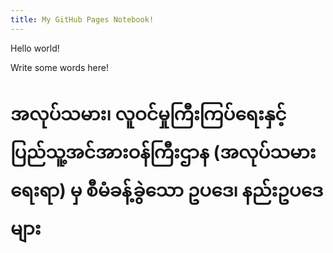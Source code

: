 ```yaml
---
title: My GitHub Pages Notebook!
---
```


Hello world!

Write some words here!

# အလုပ်သမား၊ လူဝင်မှုကြီးကြပ်ရေးနှင့် ပြည်သူ့အင်အားဝန်ကြီးဌာန (အလုပ်သမားရေးရာ) မှ စီမံခန့်ခွဲသော ဥပဒေ၊ နည်းဥပ‌‌ဒေများ